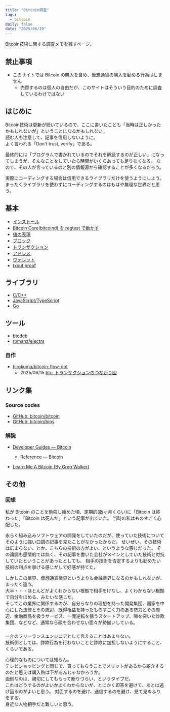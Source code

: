 ```yaml
---
title: "Bitcoin調査"
tags:
  - bitcoin
daily: false
date: "2025/06/19"
---
```


Bitcoin技術に関する調査メモを残すページ。

## 禁止事項

* このサイトでは Bitcoin の購入を含め、仮想通貨の購入を勧める行為はしません
  * 売買するのは個人の自由だが、このサイトはそういう目的のために調査しているわけではない

## はじめに

Bitcoin技術は更新が続いているので、ここに書いたことも「当時は正しかったかもしれないが」ということになるかもしれない。  
読む人も注意して、記事を信用しないように。  
よく言われる「Don't trust, verify」である。

最終的には「プログラムで書かれているのでそれを解読するのが正しい」になってしまうが、そんなことをしていたら時間がいくらあっても足りなくなる。
なので、その人が言っているのと別の情報源から確認することが多くなるだろう。

実際にコーディングする場合は信用できるライブラリだけを使うようにしよう。  
まったくライブラリを使わずにコーディングするのはもはや無理な世界だと思う。

## 基本

* [インストール](01_basics/install.md)
* [Bitcoin Core(bitcoind) を regtest で動かす](01_basics/bitcoind.md)
* [値の表現](01_basics/value.md)
* [ブロック](01_basics/blocks.md)
* [トランザクション](01_basics/transactions.md)
* [アドレス](01_basics/address.md)
* [ウォレット](01_basics/wallet.md)
* [txout proof](01_basics/txoutproof.md)

## ライブラリ

* [C/C++](library/clang.md)
* [JavaScript/TypeScript](library/js.md)
* [Go](library/go.md)

## ツール

* [btcdeb](tools/btcdeb.md)
* [romanz/electrs](tools/electrs.md)

### 自作

* [hirokuma/bitcoin-flow-dot](https://github.com/hirokuma/bitcoin-flow-dot/tree/f7665b37d6811d780e439a67ad7b2735a36d560e)
  * 2025/06/15 [btc: トランザクションのつながり図](2025/06/20250615-btc.md)

## リンク集

### Source codes

* [GitHub: bitcoin/bitcoin](https://github.com/bitcoin/bitcoin)
* [GitHub: bitcoin/bips](https://github.com/bitcoin/bips)

### 解説

* [Developer Guides — Bitcoin](https://developer.bitcoin.org/devguide/)
  * [Reference — Bitcoin](https://developer.bitcoin.org/reference/)

* [Learn Me A Bitcoin (By Greg Walker)](https://learnmeabitcoin.com/)

## その他

### 回想

私が Bitcoin のことを勉強し始めた頃、定期的(数ヶ月くらい)に「Bitcoin は終わった」「Bitcoin は死んだ」という記事が出ていた。
当時の私はものすごく心配した。

永らく組み込みソフトウェアの開発をしていたのだが、使っていた技術についてそのように強い口調の記事を見たことがなかったからだ。
せいぜい、その技術は広まらない、とか、こちらの技術の方がよい、というような感じだった。
その論調も感情的では無く、その記事を書いた会社がメインとしていた技術と対抗していたということがあったとしても、
相手の技術を否定するよりも勧めたい技術の利点を挙げる感じがして好感が持てた。

しかしこの業界、仮想通貨業界というよりも金融業界になるのかもしれないが、まったく違う。  
大半・・・ほとんどがよくわからない根拠で相手をけなし、よくわからない根拠で自分をほめる、みたいな感じだ。  
そしてこの業界に関係するのが、自分らなりの理想を持った開発集団、国家を中心にした法律とその周辺、既得権益を持ったものすごく力のある勢力とその周辺、金融商品を扱うサービス、一発逆転を狙うスタートアップ、隙を突いた詐欺集団、などなど、通常なら顔を合わせない面々が勢揃いしている。

### 

一介のフリーランスエンジニアとして言えることはあまりない。  
技術側としては、詐欺行為を行わないことと詐欺に加担しないようにすること、くらいである。

心理的なものについては知らん。  
テレビショッピングと同じで、買ってもらうことでメリットがあるから紹介するのだと思えば購入熱は下がるんじゃなかろうか。  
面倒なのは、親切にしてもらって断りづらい、というタイプだ。  
これはどうするのがよいかよくわからないが、とにかく即答を避けて、あとは逃げ回るのがよいと思う。
対面するのを避け、通信するのを避け、見て見ぬふりをする。  
身近な人物相手だと難しいと思う。
